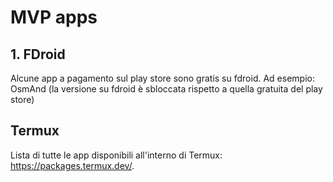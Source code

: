 # MVP apps

## 1. FDroid

Alcune app a pagamento sul play store sono gratis su fdroid.
Ad esempio: OsmAnd (la versione su fdroid è sbloccata rispetto a quella gratuita del play store)

## Termux

Lista di tutte le app disponibili all'interno di Termux: <https://packages.termux.dev/>.
